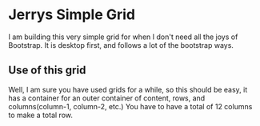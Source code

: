 # Jerrys Simple Grid

I am building this very simple grid for when I don't need all the joys of Bootstrap. It is desktop first, and follows a lot of the bootstrap ways. 

## Use of this grid

Well, I am sure you have used grids for a while, so this should be easy, it has a container for an outer container of content, rows, and columns(column-1, column-2, etc.) You have to have a total of 12 columns to make a total row. 
